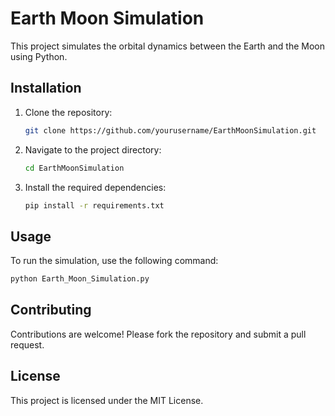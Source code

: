 # Earth Moon Simulation

This project simulates the orbital dynamics between the Earth and the Moon using Python.

## Installation

1. Clone the repository:
    ```sh
    git clone https://github.com/yourusername/EarthMoonSimulation.git
    ```
2. Navigate to the project directory:
    ```sh
    cd EarthMoonSimulation
    ```
3. Install the required dependencies:
    ```sh
    pip install -r requirements.txt
    ```

## Usage

To run the simulation, use the following command:
```sh
python Earth_Moon_Simulation.py
```

## Contributing

Contributions are welcome! Please fork the repository and submit a pull request.

## License

This project is licensed under the MIT License.
